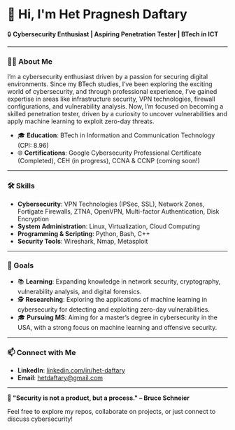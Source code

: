 # 👋 Hi, I'm Het Pragnesh Daftary

🔒 **Cybersecurity Enthusiast | Aspiring Penetration Tester | BTech in ICT**

---

### 👨‍💻 About Me
I’m a cybersecurity enthusiast driven by a passion for securing digital environments. Since my BTech studies, I’ve been exploring the exciting world of cybersecurity, and through professional experience, I’ve gained expertise in areas like infrastructure security, VPN technologies, firewall configurations, and vulnerability analysis. Now, I’m focused on becoming a skilled penetration tester, driven by a curiosity to uncover vulnerabilities and apply machine learning to exploit zero-day threats.

- 🎓 **Education**: BTech in Information and Communication Technology (CPI: 8.96)
- 🌐 **Certifications**: Google Cybersecurity Professional Certificate (Completed), CEH (in progress), CCNA & CCNP (coming soon!)

---

### 🛠 Skills
- **Cybersecurity**: VPN Technologies (IPSec, SSL), Network Zones, Fortigate Firewalls, ZTNA, OpenVPN, Multi-factor Authentication, Disk Encryption
- **System Administration**: Linux, Virtualization, Cloud Computing
- **Programming & Scripting**: Python, Bash, C++
- **Security Tools**: Wireshark, Nmap, Metasploit
---

### 🎯 Goals
- 📚 **Learning**: Expanding knowledge in network security, cryptography, vulnerability analysis, and digital forensics.
- 🕵️ **Researching**: Exploring the applications of machine learning in cybersecurity for detecting and exploiting zero-day vulnerabilities.
- 🎓 **Pursuing MS**: Aiming for a master’s degree in cybersecurity in the USA, with a strong focus on machine learning and offensive security.

---

### 📫 Connect with Me
- **LinkedIn**: [linkedin.com/in/het-daftary](https://linkedin.com/in/hetdaftary)
- **Email**: hetdaftary@gmail.com
---

**🔐 "Security is not a product, but a process." – Bruce Schneier**

Feel free to explore my repos, collaborate on projects, or just connect to discuss cybersecurity!
